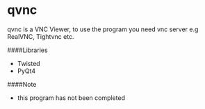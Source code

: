 qvnc
====
qvnc is a VNC Viewer, to use the program you need vnc server e.g RealVNC, Tightvnc etc.

####Libraries
* Twisted
* PyQt4

####Note
* this program has not been completed 
